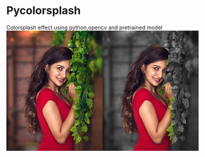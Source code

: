 # Pycolorsplash
Colorsplash effect using python,opencv and pretrained model
![GitHub Logo](/splashdiff.png)
